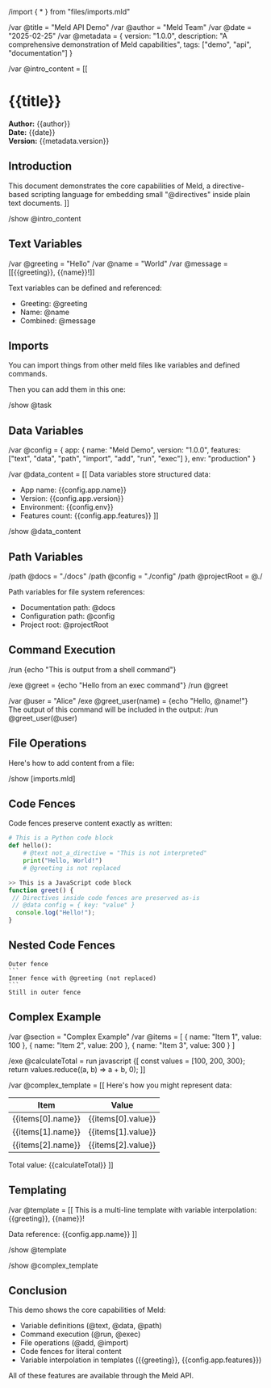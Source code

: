 /import { * } from "files/imports.mld"

/var @title = "Meld API Demo"
/var @author = "Meld Team"
/var @date = "2025-02-25"
/var @metadata = {
version: "1.0.0",
description: "A comprehensive demonstration of Meld capabilities",
tags: ["demo", "api", "documentation"]
}

/var @intro_content = [[
# {{title}}

**Author:** {{author}}  
**Date:** {{date}}  
**Version:** {{metadata.version}}

## Introduction

This document demonstrates the core capabilities of Meld, a directive-based scripting language for embedding small "@directives" inside plain text documents.
]]

/show @intro_content

## Text Variables

/var @greeting = "Hello"
/var @name = "World"
/var @message = [[{{greeting}}, {{name}}!]]

Text variables can be defined and referenced:
- Greeting: @greeting
- Name: @name
- Combined: @message

## Imports 

You can import things from other meld files like variables and defined commands.

Then you can add them in this one: 

/show @task

## Data Variables

/var @config = {
app: {
name: "Meld Demo",
version: "1.0.0",
features: ["text", "data", "path", "import", "add", "run", "exec"]
  },
env: "production"
}

/var @data_content = [[
Data variables store structured data:
- App name: {{config.app.name}}
- Version: {{config.app.version}}
- Environment: {{config.env}}
- Features count: {{config.app.features}}
]]

/show @data_content

## Path Variables

/path @docs = "./docs"
/path @config = "./config"
/path @projectRoot = @./

Path variables for file system references:
- Documentation path: @docs
- Configuration path: @config
- Project root: @projectRoot

## Command Execution

/run {echo "This is output from a shell command"}

/exe @greet = {echo "Hello from an exec command"}
/run @greet

/var @user = "Alice"
/exe @greet_user(name) = {echo "Hello, @name!"}
The output of this command will be included in the output:
/run @greet_user(@user)

## File Operations

Here's how to add content from a file:

/show [imports.mld]

## Code Fences

Code fences preserve content exactly as written:

```python
# This is a Python code block
def hello():
    # @text not_a_directive = "This is not interpreted"
    print("Hello, World!")
    # @greeting is not replaced
```

```javascript
>> This is a JavaScript code block
function greet() {
 // Directives inside code fences are preserved as-is
 // @data config = { key: "value" }
  console.log("Hello!");
}
```

## Nested Code Fences

````
Outer fence
```
Inner fence with @greeting (not replaced)
```
Still in outer fence
````

## Complex Example

/var @section = "Complex Example"
/var @items = [
  { name: "Item 1", value: 100 },
  { name: "Item 2", value: 200 },
  { name: "Item 3", value: 300 }
]

/exe @calculateTotal = run javascript {[
const values = [100, 200, 300};
return values.reduce((a, b) => a + b, 0);
]]

/var @complex_template = [[
Here's how you might represent data:

| Item | Value |
|------|-------|
| {{items[0].name}} | {{items[0].value}} |
| {{items[1].name}} | {{items[1].value}} |
| {{items[2].name}} | {{items[2].value}} |

Total value: {{calculateTotal}}
]]

## Templating

/var @template = [[
This is a multi-line
template with variable
interpolation: {{greeting}}, {{name}}!

Data reference: {{config.app.name}}
]]

/show @template

/show @complex_template

## Conclusion

This demo shows the core capabilities of Meld:
- Variable definitions (@text, @data, @path)
- Command execution (@run, @exec)
- File operations (@add, @import)
- Code fences for literal content
- Variable interpolation in templates ({{greeting}}, {{config.app.features}})

All of these features are available through the Meld API.